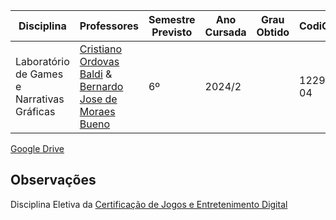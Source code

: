 | Disciplina | Professores | Semestre Previsto | Ano Cursada | Grau Obtido | CodiCred | Carga Horária |
| --- | --- | --- | --- | --- | --- | --- |
| Laboratório de Games e Narrativas Gráficas | [Cristiano Ordovas Baldi](http://lattes.cnpq.br/7916232972405632) & [Bernardo Jose de Moraes Bueno](https://www.pucrs.br/pesquisadores/bernardo-jose-de-moraes-bueno/) | 6º | 2024/2 |  | 12297-04 | 60 |

[Google Drive](https://drive.google.com/drive/folders/1cnhxhgs_rxGVpo96W_-z_GhQ8vkVR_AP?usp=sharing)

## Observações

Disciplina Eletiva da [Certificação de Jogos e Entretenimento Digital](https://www.pucrs.br/politecnica/cursos/jogos-e-entretenimento-digital/)
